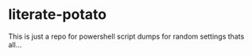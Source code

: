 # literate-potato

This is just a repo for powershell script dumps for random settings thats all... 
